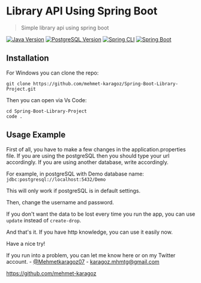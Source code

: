 # Library API Using Spring Boot
> Simple library api using spring boot

[![Java Version](https://img.shields.io/badge/java-v16-red)](https://www.java.com/tr/)
[![PostgreSQL Version](https://img.shields.io/badge/postgreSQL-v13-yellow)](https://www.postgresql.org)
[![Spring CLI](https://img.shields.io/badge/spring%20CLI-v2.3.11-blue)](https://docs.spring.io/spring-boot/docs/current/reference/html/cli.html)
[![Spring Boot](https://img.shields.io/badge/spring%20boot-v2.5.0-lightgrey)](https://spring.io/projects/spring-boot)

## Installation

For Windows you can clone the repo:
```
git clone https://github.com/mehmet-karagoz/Spring-Boot-Library-Project.git
```
Then you can open via Vs Code:
```
cd Spring-Boot-Library-Project
code .
```

## Usage Example

First of all, you have to make a few changes in the application.properties file.
If you are using the postgreSQL then you should type your url accordingly. If you are using another database, write accordingly.

For example, in postgreSQL with Demo database name:
`jdbc:postgresql://localhost:5432/Demo`

This will only work if postgreSQL is in default settings.

Then, change the username and password.

If you don't want the data to be lost every time you run the app, you can use `update` instead of `create-drop`.

And that's it. If you have http knowledge, you can use it easily now.

Have a nice try!

If you run into a problem, you can let me know here or on my Twitter account. - [@Mehmetkaragoz07](https://twitter.com/Mehmetkaragoz07) - karagoz.mhmtg@gmail.com

https://github.com/mehmet-karagoz

